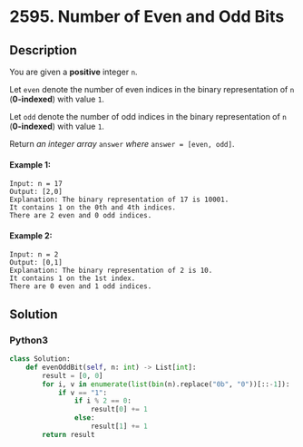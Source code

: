 # 2595. Number of Even and Odd Bits

## Description
You are given a **positive** integer `n`.

Let `even` denote the number of even indices in the binary representation of `n` (**0-indexed**) with value `1`.

Let `odd` denote the number of odd indices in the binary representation of `n` (**0-indexed**) with value `1`.

Return *an integer array* `answer` *where* `answer = [even, odd]`.

#### Example 1:
```
Input: n = 17
Output: [2,0]
Explanation: The binary representation of 17 is 10001. 
It contains 1 on the 0th and 4th indices. 
There are 2 even and 0 odd indices.
```

#### Example 2:
```
Input: n = 2
Output: [0,1]
Explanation: The binary representation of 2 is 10.
It contains 1 on the 1st index. 
There are 0 even and 1 odd indices.
```


## Solution

### Python3
```python
class Solution:
    def evenOddBit(self, n: int) -> List[int]:
        result = [0, 0]
        for i, v in enumerate(list(bin(n).replace("0b", "0"))[::-1]):
            if v == "1":
                if i % 2 == 0:
                    result[0] += 1
                else:
                    result[1] += 1
        return result
```